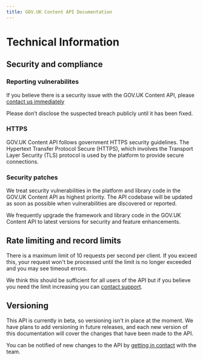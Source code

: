 ```yaml
---
title: GOV.UK Content API Documentation
---
```


# Technical Information

## Security and compliance

### Reporting vulnerabilites

If you believe there is a security issue with the GOV.UK Content API, please
[contact us immediately][support]

Please don’t disclose the suspected breach publicly until it has been fixed.

### HTTPS

GOV.UK Content API follows government HTTPS security guidelines. The Hypertext
Transfer Protocol Secure (HTTPS), which involves the Transport Layer Security
(TLS) protocol is used by the platform to provide secure connections.

### Security patches

We treat security vulnerabilities in the platform and library code in the GOV.UK
Content API as highest priority. The API codebase will be updated as soon as
possible when vulnerabilities are discovered or reported.

We frequently upgrade the framework and library code in the GOV.UK Content API
to latest versions for security and feature enhancements.

## Rate limiting and record limits

There is a maximum limit of 10 requests per second per client. If you exceed this, your request won't be processed until the limit is no longer exceeded and you may see timeout errors.

We think this should be sufficient for all users of the API but if you believe you need the limit increasing you can [contact support](#support-community).

## Versioning

This API is currently in beta, so versioning isn't in place at the moment. We have plans to add versioning in future releases, and each new version of this documentation will cover the changes that have been made to the API.

You can be notified of new changes to the API by [getting in contact](#support/community) with the team.

[support]: ./#support
